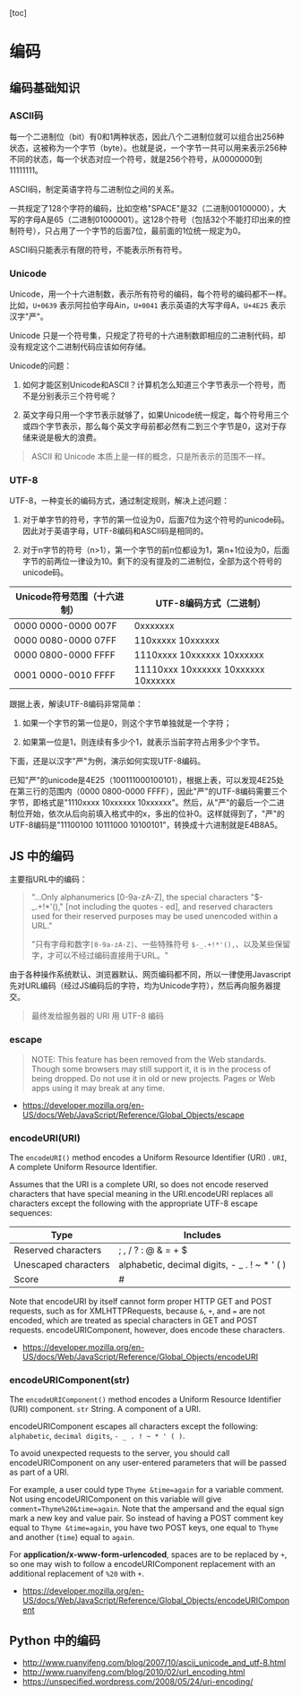 [toc]

# 编码

## 编码基础知识

### ASCII码

每一个二进制位（bit）有0和1两种状态，因此八个二进制位就可以组合出256种状态，这被称为一个字节（byte）。也就是说，一个字节一共可以用来表示256种不同的状态，每一个状态对应一个符号，就是256个符号，从0000000到11111111。

ASCII码，制定英语字符与二进制位之间的关系。

一共规定了128个字符的编码，比如空格"SPACE"是32（二进制00100000），大写的字母A是65（二进制01000001）。这128个符号（包括32个不能打印出来的控制符号），只占用了一个字节的后面7位，最前面的1位统一规定为0。

ASCII码只能表示有限的符号，不能表示所有符号。

### Unicode

Unicode，用一个十六进制数，表示所有符号的编码，每个符号的编码都不一样。比如，`U+0639` 表示阿拉伯字母Ain，`U+0041` 表示英语的大写字母A，`U+4E25` 表示汉字"严"。

Unicode 只是一个符号集，只规定了符号的十六进制数即相应的二进制代码，却没有规定这个二进制代码应该如何存储。

Unicode的问题：

1. 如何才能区别Unicode和ASCII？计算机怎么知道三个字节表示一个符号，而不是分别表示三个符号呢？

2. 英文字母只用一个字节表示就够了，如果Unicode统一规定，每个符号用三个或四个字节表示，那么每个英文字母前都必然有二到三个字节是0，这对于存储来说是极大的浪费。

> ASCII 和 Unicode 本质上是一样的概念，只是所表示的范围不一样。

### UTF-8

UTF-8，一种变长的编码方式，通过制定规则，解决上述问题：

1. 对于单字节的符号，字节的第一位设为0，后面7位为这个符号的unicode码。因此对于英语字母，UTF-8编码和ASCII码是相同的。

2. 对于n字节的符号（n>1），第一个字节的前n位都设为1，第n+1位设为0，后面字节的前两位一律设为10。剩下的没有提及的二进制位，全部为这个符号的unicode码。

Unicode符号范围（十六进制） | UTF-8编码方式（二进制）
-|-
0000 0000-0000 007F | 0xxxxxxx
0000 0080-0000 07FF | 110xxxxx 10xxxxxx
0000 0800-0000 FFFF | 1110xxxx 10xxxxxx 10xxxxxx
0001 0000-0010 FFFF | 11110xxx 10xxxxxx 10xxxxxx 10xxxxxx

跟据上表，解读UTF-8编码非常简单：

1. 如果一个字节的第一位是0，则这个字节单独就是一个字符；

2. 如果第一位是1，则连续有多少个1，就表示当前字符占用多少个字节。

下面，还是以汉字"严"为例，演示如何实现UTF-8编码。

已知"严"的unicode是4E25（100111000100101），根据上表，可以发现4E25处在第三行的范围内（0000 0800-0000 FFFF），因此"严"的UTF-8编码需要三个字节，即格式是"1110xxxx 10xxxxxx 10xxxxxx"。然后，从"严"的最后一个二进制位开始，依次从后向前填入格式中的x，多出的位补0。这样就得到了，"严"的UTF-8编码是"11100100 10111000 10100101"，转换成十六进制就是E4B8A5。

## JS 中的编码

主要指URL中的编码：

> "...Only alphanumerics [0-9a-zA-Z], the special characters "$-_.+!*'()," [not including the quotes - ed], and reserved characters used for their reserved purposes may be used unencoded within a URL."
> 
> "只有字母和数字`[0-9a-zA-Z]`、一些特殊符号 `$-_.+!*'(),`、以及某些保留字，才可以不经过编码直接用于URL。"

由于各种操作系统默认、浏览器默认、网页编码都不同，所以一律使用Javascript先对URL编码（经过JS编码后的字符，均为Unicode字符），然后再向服务器提交。

> 最终发给服务器的 URI 用 UTF-8 编码

### escape

> NOTE:
> This feature has been removed from the Web standards. Though some browsers may still support it, it is in the process of being dropped. Do not use it in old or new projects. Pages or Web apps using it may break at any time.

- https://developer.mozilla.org/en-US/docs/Web/JavaScript/Reference/Global_Objects/escape


### encodeURI(URI)

The `encodeURI()` method encodes a Uniform Resource Identifier (URI) . `URI`, A complete Uniform Resource Identifier.

Assumes that the URI is a complete URI, so does not encode reserved characters that have special meaning in the URI.encodeURI replaces all characters except the following with the appropriate UTF-8 escape sequences:

Type | Includes
-|-
Reserved characters | ; , / ? : @ & = + $
Unescaped characters | alphabetic, decimal digits, - _ . ! ~ * ' ( )
Score | #

Note that encodeURI by itself cannot form proper HTTP GET and POST requests, such as for XMLHTTPRequests, because `&`, `+`, and `=` are not encoded, which are treated as special characters in GET and POST requests. encodeURIComponent, however, does encode these characters.

- https://developer.mozilla.org/en-US/docs/Web/JavaScript/Reference/Global_Objects/encodeURI

### encodeURIComponent(str)

The `encodeURIComponent()` method encodes a Uniform Resource Identifier (URI) component. `str` String. A component of a URI.

encodeURIComponent escapes all characters except the following: `alphabetic`,  `decimal digits`,  `- _ . ! ~ * ' ( )`.

To avoid unexpected requests to the server, you should call encodeURIComponent on any user-entered parameters that will be passed as part of a URI. 

For example, a user could type `Thyme &time=again` for a variable comment. Not using encodeURIComponent on this variable will give `comment=Thyme%20&time=again`. Note that the ampersand and the equal sign mark a new key and value pair. So instead of having a POST comment key equal to `Thyme &time=again`, you have two POST keys, one equal to `Thyme ` and another (`time`) equal to `again`.

For **application/x-www-form-urlencoded**, spaces are to be replaced by `+`, so one may wish to follow a encodeURIComponent replacement with an additional replacement of `%20` with `+`.

- https://developer.mozilla.org/en-US/docs/Web/JavaScript/Reference/Global_Objects/encodeURIComponent

## Python 中的编码
















- http://www.ruanyifeng.com/blog/2007/10/ascii_unicode_and_utf-8.html
- http://www.ruanyifeng.com/blog/2010/02/url_encoding.html
- https://unspecified.wordpress.com/2008/05/24/uri-encoding/
